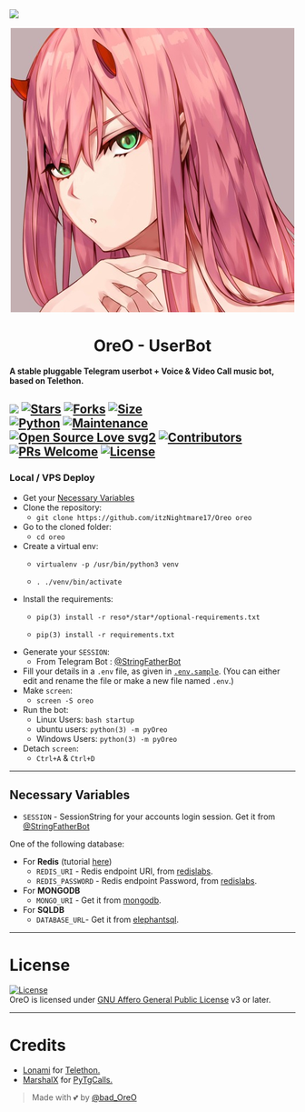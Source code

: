 <img src="https://user-images.githubusercontent.com/73097560/115834477-dbab4500-a447-11eb-908a-139a6edaec5c.gif">

<p align="center">
  <img src="./resources/extras/logo_readme.jpg" alt="Logo">
</p>
<h1 align="center">
  <b>OreO - UserBot</b>
</h1>

<b>A stable pluggable Telegram userbot + Voice & Video Call music bot, based on Telethon.</b>

[![](https://img.shields.io/badge/OreO-v0.9-crimson)](#)
[![Stars](https://img.shields.io/github/stars/itzNightmare17/OREO?style=flat-square&color=yellow)](https://github.com/itzNightmare17/OREO/stargazers)
[![Forks](https://img.shields.io/github/forks/itzNightmare17/OREO?style=flat-square&color=orange)](https://github.com/itzNightmare17/OREO/fork)
[![Size](https://img.shields.io/github/repo-size/itzNightmare17/OREO?style=flat-square&color=green)](https://github.com/itzNightmare17/OREO/)   
[![Python](https://img.shields.io/badge/Python-v3.10.3-blue)](https://www.python.org/)
[![Maintenance](https://img.shields.io/badge/Maintained%3F-yes-green.svg)](https://github.com/itzNightmare17/OREO/graphs/commit-activity)
[![Open Source Love svg2](https://badges.frapsoft.com/os/v2/open-source.svg?v=103)](https://github.com/itzNightmare17/OREO)
[![Contributors](https://img.shields.io/github/contributors/itzNightmare17/OREO?style=flat-square&color=green)](https://github.com/itzNightmare17/OREO/graphs/contributors)
[![PRs Welcome](https://img.shields.io/badge/PRs-welcome-brightgreen.svg?style=flat-square)](https://makeapullrequest.com)
[![License](https://img.shields.io/badge/License-AGPL-blue)](https://github.com/itzNightmare17/OREO/blob/main/LICENSE)
----

### Local / VPS Deploy
- Get your [Necessary Variables](#Necessary-Variables)
- Clone the repository:    
  - `git clone https://github.com/itzNightmare17/Oreo oreo`
- Go to the cloned folder:
  - `cd oreo`
- Create a virtual env:      
  - `virtualenv -p /usr/bin/python3 venv`

  - `. ./venv/bin/activate`
- Install the requirements:      
  - `pip(3) install -r reso*/star*/optional-requirements.txt`

  - `pip(3) install -r requirements.txt`
- Generate your `SESSION`:
  - From Telegram Bot : [@StringFatherBot](https://t.me/StringFatherBot)
- Fill your details in a `.env` file, as given in [`.env.sample`](https://github.com/itzNightmare17/OREO/blob/main/.env.sample).
(You can either edit and rename the file or make a new file named `.env`.)
- Make `screen`:
  - `screen -S oreo`
- Run the bot:
  - Linux Users:
   `bash startup`
  - ubuntu users:
    `python(3) -m pyOreo`
  - Windows Users:
    `python(3) -m pyOreo`
- Detach `screen`:
  - `Ctrl+A` & `Ctrl+D`
---

## Necessary Variables
- `SESSION` - SessionString for your accounts login session. Get it from [@StringFatherBot](https://t.me/StringFatherBot)

One of the following database:
- For **Redis** (tutorial [here](./resources/extras/redistut.md))
  - `REDIS_URI` - Redis endpoint URI, from [redislabs](http://redislabs.com/).
  - `REDIS_PASSWORD` - Redis endpoint Password, from [redislabs](http://redislabs.com/).
- For **MONGODB**
  - `MONGO_URI` - Get it from [mongodb](https://mongodb.com/atlas).
- For **SQLDB**
  - `DATABASE_URL`- Get it from [elephantsql](https://elephantsql.com).

---

# License
[![License](https://www.gnu.org/graphics/agplv3-155x51.png)](LICENSE)   
OreO is licensed under [GNU Affero General Public License](https://www.gnu.org/licenses/agpl-3.0.en.html) v3 or later.

---

# Credits
* [Lonami](https://github.com/LonamiWebs/) for [Telethon.](https://github.com/LonamiWebs/Telethon)
* [MarshalX](https://github.com/MarshalX) for [PyTgCalls.](https://github.com/MarshalX/tgcalls)

> Made with 💕 by [@bad_OreO](https://t.me/bad_oreo)

